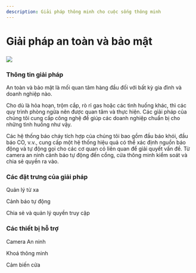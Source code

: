 ```yaml
---
description: Giải pháp thông minh cho cuộc sống thông minh
---
```


# Giải pháp an toàn và bảo mật

### ![](../.gitbook/assets/Safety-and-Security-Solution\_App.png)

### Thông tin giải pháp

An toàn và bảo mật là mối quan tâm hàng đầu đối với bất kỳ gia đình và doanh nghiệp nào.&#x20;

Cho dù là hỏa hoạn, trộm cắp, rò rỉ gas hoặc các tình huống khác, thì các quy trình phòng ngừa nên được quan tâm và thực hiện. Các giải pháp của chúng tôi cung cấp công nghệ để giúp các doanh nghiệp chuẩn bị cho những tình huống như vậy.&#x20;

Các hệ thống báo cháy tích hợp của chúng tôi bao gồm đầu báo khói, đầu báo CO, v.v., cung cấp một hệ thống hiệu quả có thể xác định nguồn báo động và tự động gọi cho các cơ quan có liên quan để giải quyết vấn đề. Từ camera an ninh cảnh báo tự động đến cổng, cửa thông minh kiểm soát và chia sẻ quyền ra vào.&#x20;

### Các đặt trưng của giải pháp

Quản lý từ xa

Cảnh báo tự động

Chia sẻ và quản lý quyền truy cập

### Các thiết bị hỗ trợ

Camera An ninh

Khoá thông minh

Cảm biến cửa





